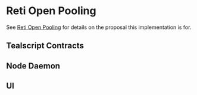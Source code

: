 # Reti Open Pooling

See [Reti Open Pooling](./docs/reti-open-pooling.md) for details on the proposal this implementation is for.

## Tealscript Contracts

## Node Daemon

## UI
